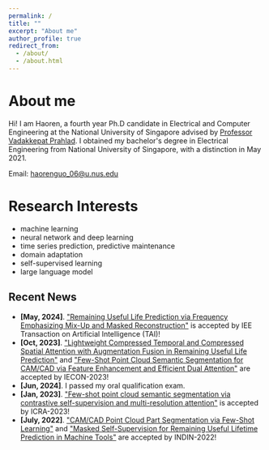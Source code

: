 ```yaml
---
permalink: /
title: ""
excerpt: "About me"
author_profile: true
redirect_from: 
  - /about/
  - /about.html
---
```

# <i class="fa fa-cog fa-fw"></i> About me #
Hi! I am Haoren, a fourth year Ph.D candidate in Electrical and Computer Engineering at the National University of Singapore advised by [Professor Vadakkepat Prahlad](https://scholar.google.com/citations?user=Mq5ihGYAAAAJ&hl=en). I obtained my bachelor's degree in Electrical Engineering from National University of Singapore, with a distinction in May 2021.

Email: haorenguo_06@u.nus.edu

Research Interests
======
* machine learning
* neural network and deep learning
* time series prediction, predictive maintenance
* domain adaptation
* self-supervised learning
* large language model

## <i class="fa fa-fw fa-rss "></i> Recent News ##

<ul style="width: auto; height: 300px; overflow: auto">
  <li> <b>[May, 2024]</b>. <a href="https://guohaoren.github.io/publication/2023-TAI">"Remaining Useful Life Prediction via Frequency Emphasizing Mix-Up and Masked Reconstruction"</a> is accepted by IEE Transaction on Artificial Intelligence (TAI)! </li>

  <li> <b>[Oct, 2023]</b>. <a href="https://guohaoren.github.io/publication/2023-iecon-rul">"Lightweight Compressed Temporal and Compressed Spatial Attention with Augmentation Fusion in Remaining Useful Life Prediction"</a> and  <a href="https://guohaoren.github.io/publication/2023-iecon-cam">"Few-Shot Point Cloud Semantic Segmentation for CAM/CAD via Feature Enhancement and Efficient Dual Attention"</a> are accepted by IECON-2023! </li>

  <li> <b>[Jun, 2024]</b>. I passed my oral qualification exam. </li>
    
  <li> <b>[Jan, 2023]</b>. <a href="https://guohaoren.github.io/publication/2023-icra">"Few-shot point cloud semantic segmentation via contrastive self-supervision and multi-resolution attention"</a> is accepted by ICRA-2023! </li>
  
  <li> <b>[July, 2022]</b>. <a href="https://guohaoren.github.io/publication/2022-indin-cadcam">"CAM/CAD Point Cloud Part Segmentation via Few-Shot Learning"</a> and  <a href="https://guohaoren.github.io/publication/2022-indin-rul">"Masked Self-Supervision for Remaining Useful Lifetime Prediction in Machine Tools"</a> are accepted by INDIN-2022! </li>
  
</ul>

